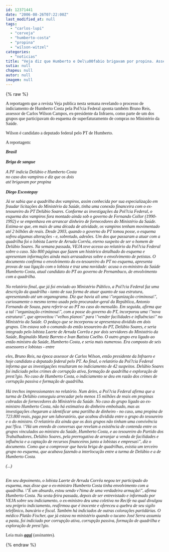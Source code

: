 ```yaml
---
id: 12371441
date: "2006-08-26T07:22:00Z"
last_modified_at: null
tags:
  - "carlos-lupi"
  - "cerveja"
  - "humberto-costa"
  - "propina"
  - "wilson-witzel"
categories:
  - "noticias"
title: "Veja diz que Humberto e Del\u00fabio brigavam por propina. Assessor de Carlos Wilson \u00e9 envolvido no caso"
sutia: null
chapeu: null
autor: null
imagem: null
---
```

{% raw %}
<p><P><FONT face=Verdana>A reportagem que a revista Veja publica nesta semana&nbsp;revelando o processo de indiciamento de Humberto Costa pela Pol?cia Federal aponta também Bruno Reis, assessor de Carlos Wilson Campos, ex-presidente da Infraero, como parte de um dos grupos que participavam do esquema de superfaturamento de compras no Ministério da Saúde.</FONT></P></p>
<p><P><FONT face=Verdana>Wilson é candidato a deputado federal pelo PT de Humberto.</FONT></P></p>
<p><P><FONT face=Verdana>A reportagem:</FONT></P></p>
<p><P><FONT face=Verdana><EM><STRONG>Brasil<BR><BR>Briga de sangue <BR></STRONG><BR>A PF indicia Delúbio e Humberto Costa<BR>no caso dos vampiros e diz que os dois<BR>até brigavam por propina<BR></EM></FONT><FONT face=Verdana><BR><EM><STRONG>Diego Escosteguy</STRONG> </EM></FONT></P></p>
<p><P><FONT face=Verdana><EM>Já se sabia que a quadrilha dos vampiros, assim conhecida por sua especialização em fraudar licitações do Ministério da Saúde, tinha uma conexão financeira com o ex-tesoureiro do PT Delúbio Soares. Conforme as investigações da Pol?cia Federal, o esquema dos vampiros fora montado ainda sob o governo de Fernando Collor (1990-1992) e se empenhava em arrancar dinheiro de fornecedores do Ministério da Saúde. Estima-se que, em mais de uma década de atividade, os vampiros tenham movimentado até 2 bilhões de reais. Desde 2003, quando o governo do PT tomou posse, o esquema sofreu algumas alterações - e, sobretudo, adesões. Um dos que passaram a atuar com a quadrilha foi o lobista Laerte de Arruda Corrêa, eterno suspeito de ser o homem de Delúbio Soares. Na semana passada, VEJA teve acesso ao relatório da Pol?cia Federal sobre o caso. São 800 páginas que fazem um histórico detalhado do esquema e apresentam informações ainda mais arrasadoras sobre o envolvimento de petistas. O documento confirma o envolvimento do ex-tesoureiro do PT no esquema, apresenta provas de sua ligação com o lobista e traz uma novidade: acusa o ex-ministro da Saúde Humberto Costa, atual candidato do PT ao governo de Pernambuco, de envolvimento com a quadrilha.<BR><BR>No relatório final, que já foi enviado ao Ministério Público, a Pol?cia Federal faz uma descrição da quadrilha - tanto de sua forma de atuar quanto de sua estrutura, apresentando até um organograma. Diz que havia ali uma \"organização criminosa\", curiosamente o mesmo termo usado pelo procurador-geral da República, Antonio Fernando de Souza, para referir-se ao PT no caso do mensalão. Em seguida, afirma que a tal \"organização criminosa\", com a posse do governo do PT, incorporou uma \"nova estrutura\", que aproveitou \"velhos planos\" para \"vender facilidades e influências\" no Ministério da Saúde. O pedaço que se incorporou se apresentava dividido em dois grupos. Um estava sob o comando do então tesoureiro do PT, Delúbio Soares, e seria integrado pelo lobista Laerte de Arruda Corrêa e por dois servidores do Ministério da Saúde, Reginaldo Muniz Barreto e Ivan Batista Coelho. O outro grupo era ligado ao então ministro da Saúde, Humberto Costa, e seria mais numeroso. Era composto de seis assessores e lobistas - entre</p>
<p> eles, Bruno Reis, na época assessor de Carlos Wilson, então presidente da Infraero e hoje candidato a deputado federal pelo PT. Ao final, o relatório da Pol?cia Federal informa que as investigações resultaram no indiciamento de 42 suspeitos. Delúbio Soares foi indiciado pelos crimes de corrupção ativa, formação de quadrilha e exploração de prest?gio. No caso de Humberto Costa, o indiciamento se deu em razão dos crimes de corrupção passiva e formação de quadrilha. <BR><BR>Há trechos impressionantes no relatório. Num deles, a Pol?cia Federal afirma que a turma de Delúbio conseguiu arrecadar pelo menos 15 milhões de reais em propinas cobradas de fornecedores do Ministério da Saúde. No caso do grupo ligado ao ex-ministro Humberto Costa, não há estimativa do dinheiro embolsado, mas as investigações chegaram a identificar uma partilha de dinheiro - no caso, uma propina de 723.800 reais, paga por um laboratório, que acabou dividida entre o grupo do tesoureiro e o do ministro. O relatório diz ainda que os dois grupos não tinham uma convivência pac?fica. \"Há um enredo de conversas que revelam a existência de contenda entre os grupos vinculados ao ministro da Saúde, Humberto Costa, e ao tesoureiro do Partido dos Trabalhadores, Delúbio Soares, pela prerrogativa de arranjar a venda de facilidades e influência e a captação de recursos financeiros junto a lobistas e empresas\", diz o documento. Como que a comprovar que havia briga de quadrilhas, existia um terceiro grupo no esquema, que acabava fazendo a interlocução entre a turma de Delúbio e a de Humberto Costa.</EM></FONT></P></p>
<p><P><FONT face=Verdana><EM>(...)</EM></FONT></P></p>
<p><P><FONT face=Verdana><BR><EM>Em seu depoimento, o lobista Laerte de Arruda Corrêa negou ter participado do esquema, mas disse que o ex-ministro Humberto Costa tinha envolvimento com a quadrilha. \"É um absurdo, estou sendo v?tima de uma verdadeira armação\", afirma Humberto Costa. Na sexta-feira passada, depois de ser entrevistado e informado por VEJA sobre seu indiciamento, o ex-ministro deu uma coletiva no Recife na qual divulgou seu próprio indiciamento, reafirmou que é inocente e ofereceu a quebra de seu sigilo telefônico, bancário e fiscal. Também há indiciados de outras colorações partidárias. O médico Platão Fischer, que já estava no ministério quando o tucano José Serra assumiu a pasta, foi indiciado por corrupção ativa, corrupção passiva, formação de quadrilha e exploração de prest?gio.</EM></FONT></P></p>
<p><P><FONT face=Verdana>Leia mais <STRONG><EM><A href=\"https://veja.abril.uol.com.br/300806/p_082.html\" target=_blank>aqui</A></EM></STRONG> (assinantes).</FONT></P> </p>
{% endraw %}